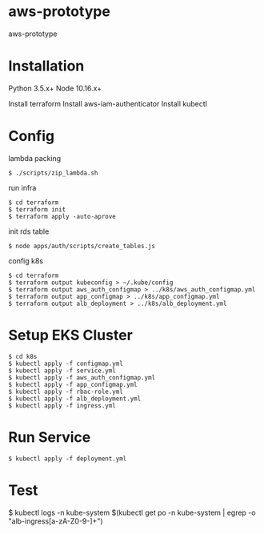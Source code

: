 # aws-prototype
aws-prototype

# Installation

Python 3.5.x+
Node 10.16.x+

Install terraform
Install aws-iam-authenticator
Install kubectl

# Config

lambda packing
```
$ ./scripts/zip_lambda.sh
```

run infra
```
$ cd terraform
$ terraform init
$ terraform apply -auto-aprove
```

init rds table
```
$ node apps/auth/scripts/create_tables.js
```

config k8s
```
$ cd terraform
$ terraform output kubeconfig > ~/.kube/config
$ terraform output aws_auth_configmap > ../k8s/aws_auth_configmap.yml
$ terraform output app_configmap > ../k8s/app_configmap.yml
$ terraform output alb_deployment > ../k8s/alb_deployment.yml
```

# Setup EKS Cluster

```
$ cd k8s
$ kubectl apply -f configmap.yml
$ kubectl apply -f service.yml
$ kubectl apply -f aws_auth_configmap.yml
$ kubectl apply -f app_configmap.yml
$ kubectl apply -f rbac-role.yml
$ kubectl apply -f alb_deployment.yml
$ kubectl apply -f ingress.yml
```

# Run Service

```
$ kubectl apply -f deployment.yml
```

# Test
$ kubectl logs -n kube-system $(kubectl get po -n kube-system | egrep -o "alb-ingress[a-zA-Z0-9-]+")
